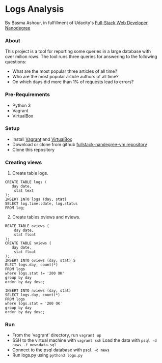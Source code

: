 # Logs Analysis 

By Basma Ashour, in fulfillment of Udacity's [Full-Stack Web Developer Nanodegree](https://www.udacity.com/course/nd004)

### About

This project is a tool for reporting some queries in a large database with over milion rows.
The tool runs three queries for answering to the following questions:
- What are the most popular three articles of all time?
- Who are the most popular article authors of all time?
- On which days did more than 1% of requests lead to errors?

### Pre-Requirements

- Python 3
- Vagrant
- VirtualBox

### Setup 

- Install [Vagrant](https://www.vagrantup.com/) and [VirtualBox](https://www.virtualbox.org/)<br>
- Download or clone from github [fullstack-nandegree-vm repository](https://github.com/udacity/fullstack-nanodegree-vm)</br>
- Clone this repository

### Creating views

1. Create table logs.
```
CREATE TABLE logs (
   day date,
    stat text
);
INSERT INTO logs (day, stat) 
SELECT log.time::date, log.status 
FROM log;
```
2. Create tables oviews and nviews.
```
REATE TABLE oviews (
    day date,
    stat float
);
CREATE TABLE nviews (
   day date,
    stat float
);
INSERT INTO oviews (day, stat) S
ELECT logs.day, count(*) 
FROM logs 
where logs.stat != '200 OK' 
group by day 
order by day desc;

INSERT INTO nviews (day, stat) 
SELECT logs.day, count(*) 
FROM logs 
where logs.stat = '200 OK' 
group by day 
order by day desc;
```
 
  
### Run

- From the 'vagrant' directory, run ```vagrant up```
- SSH to the virtual machine with ```vagrant ssh``` Load the data with ``` psql -d news -f newsdata.sql ```
- Connect to the psql database with ```psql -d news```
- Run logs.py using ``` python3 logs.py ```
  ```
